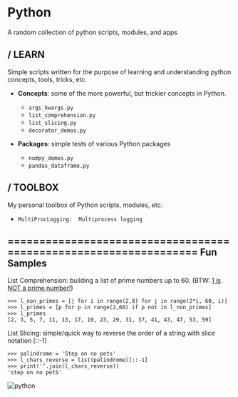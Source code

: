 Python
=========

A random collection of python scripts, modules, and apps

/ LEARN
---------
Simple scripts written for the purpose of learning and understanding python concepts, tools, tricks, etc.

* **Concepts**: some of the more powerful, but trickier concepts in Python.
  - ``args_kwargs.py``
  - ``list_comprehension.py``
  - ``list_slicing.py``
  - ``decorator_demos.py``
  
* **Packages**: simple tests of various Python packages
  - ``numpy_demos.py``
  - ``pandas_dataframe.py``
  
/ TOOLBOX
---------
My personal toolbox of Python scripts, modules, etc.
  - ``MultiProcLogging:  Multiprocess logging``

=================================================================
Fun Samples
------------

List Comprehension: building a list of prime numbers up to 60. (BTW: [1 is NOT a prime number!](https://blogs.scientificamerican.com/roots-of-unity/why-isnt-1-a-prime-number/))

    >>> l_non_primes = [j for i in range(2,8) for j in range(2*i, 60, i)]
    >>> l_primes = [p for p in range(2,60) if p not in l_non_primes]
    >>> l_primes
    [2, 3, 5, 7, 11, 13, 17, 19, 23, 29, 31, 37, 41, 43, 47, 53, 59]



List Slicing: simple/quick way to reverse the order of a string with slice notation \[::-1]

    >>> palindrome = 'Step on no pets'
    >>> l_chars_reverse = list(palindrome)[::-1]
    >>> print(''.join(l_chars_reverse))
    'step on no petS'
    
![python](https://user-images.githubusercontent.com/24737190/68251048-94c15980-ffdf-11e9-97bd-98b4df9ee1fe.png)
